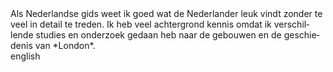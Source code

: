 <div lang="nl">
Als Nederlandse gids weet ik goed wat de Nederlander leuk vindt zonder te veel in
detail te treden. Ik heb veel achtergrond kennis omdat ik verschillende studies en
onderzoek gedaan heb naar de gebouwen en de geschiedenis van *London*.
</div>

<div lang="en">
english
</div>
